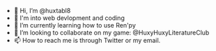 - 👋 Hi, I’m @huxtabl8
- 👀 I'm into web devlopment and coding
- 🌱 I’m currently learning how to use Ren'py
- 💞️ I’m looking to collaborate on my game: @HuxyHuxyLiteratureClub
- 📫 How to reach me is through Twitter or my email.

